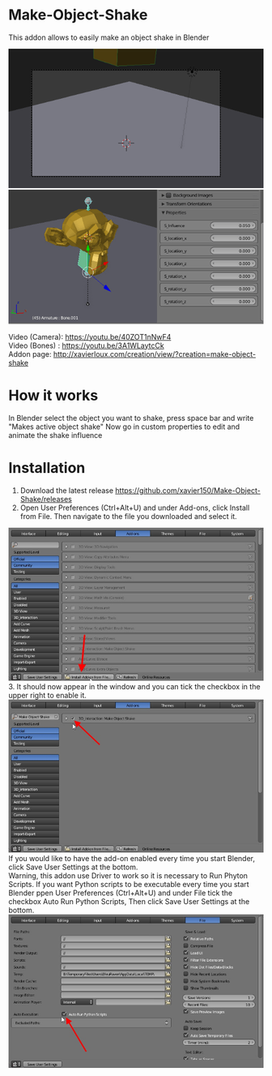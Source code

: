 # Make-Object-Shake
This addon allows to easily make an object shake in Blender

![alt text](https://github.com/xavier150/Make-Object-Shake/blob/master/Tuto/Blender%20Camera%20Shake.gif)
![alt text](https://github.com/xavier150/Make-Object-Shake/blob/master/Tuto/Blender%20Bone%20Shake.gif)

Video (Camera): https://youtu.be/40ZOT1nNwF4 </br>
Video (Bones) : https://youtu.be/3A1WLaytcCk </br>
Addon page: http://xavierloux.com/creation/view/?creation=make-object-shake

# How it works
In Blender select the object you want to shake, press space bar and write "Makes active object shake"
Now go in custom properties to edit and animate the shake influence


# Installation
1. Download the latest release https://github.com/xavier150/Make-Object-Shake/releases
2. Open User Preferences (Ctrl+Alt+U) and under Add-ons, click Install from File. Then navigate to the file you downloaded and select it.
<img src="https://github.com/xavier150/Make-Object-Shake/blob/master/Tuto/InstallationScreen1.jpg" width="600">
3. It should now appear in the window and you can tick the checkbox in the upper right to enable it.
<img src="https://github.com/xavier150/Make-Object-Shake/blob/master/Tuto/InstallationScreen2.jpg" width="600">
If you would like to have the add-on enabled every time you start Blender, click Save User Settings at the bottom.
</br>
Warning, this addon use Driver to work so it is necessary to Run Phyton Scripts.
If you want Python scripts to be executable every time you start Blender ppen User Preferences (Ctrl+Alt+U) and under File tick the checkbox Auto Run Python Scripts, Then click Save User Settings at the bottom.
<img src="https://github.com/xavier150/Make-Object-Shake/blob/master/Tuto/InstallationScreen3.jpg" width="600">
